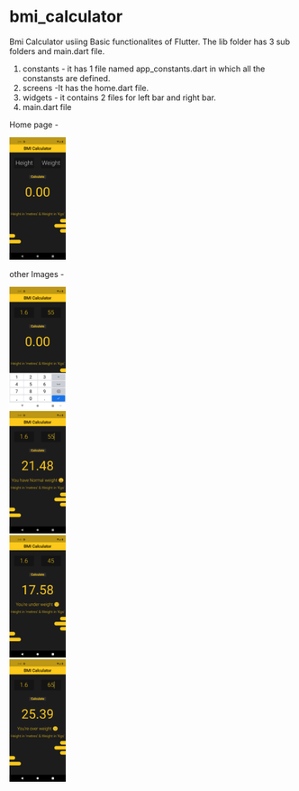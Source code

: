 # bmi_calculator

Bmi Calculator usiing Basic functionalites of Flutter.
The lib folder has 3 sub folders and main.dart file.
1. constants - it has 1 file named app_constants.dart in which all the constansts are defined.
2. screens -It has the home.dart file.
3. widgets - it contains 2 files for left bar and right bar.
4. main.dart file

Home page -

<img src="https://github.com/KingRaizel/bmi-calculator/blob/main/assests/Screenshot_1655028705.png" width="100">

other Images - 

<img src="https://github.com/KingRaizel/bmi-calculator/blob/main/assests/Screenshot_1655028719.png" width="100"><br>
<img src="https://github.com/KingRaizel/bmi-calculator/blob/main/assests/Screenshot_1655028727.png" width="100"><br>
<img src="https://github.com/KingRaizel/bmi-calculator/blob/main/assests/Screenshot_1655028742.png" width="100"><br>
<img src="https://github.com/KingRaizel/bmi-calculator/blob/main/assests/Screenshot_1655028753.png" width = "100">


